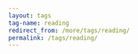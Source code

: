 ```yaml
---
layout: tags
tag-name: reading
redirect_from: /more/tags/reading/
permalink: /tags/reading/
---
```


